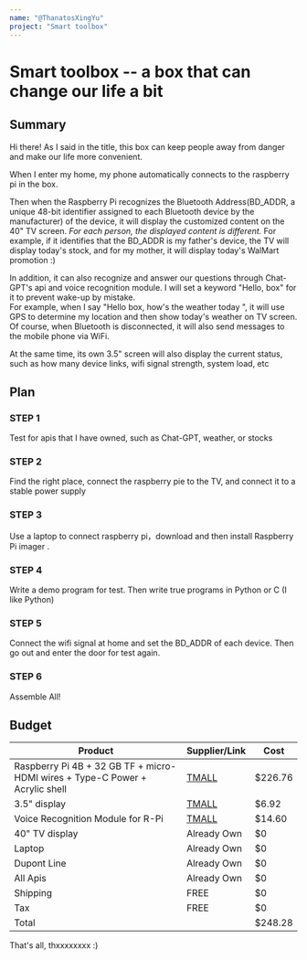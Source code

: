 ```yaml
---
name: "@ThanatosXingYu"
project: "Smart toolbox"
---
```


# Smart toolbox -- a box that can change our life a bit

## Summary
Hi there!
As I said in the title, this box can keep people away from danger and make our life more convenient. 

When I enter my home, my phone automatically connects to the raspberry pi in the box. 

Then when the Raspberry Pi recognizes the Bluetooth Address(BD_ADDR, a unique 48-bit identifier assigned to each Bluetooth device by the manufacturer) of the device, it will display the customized content on the 40" TV screen. *For each person, the displayed content is different.* For example, if it identifies that the BD_ADDR is my father's device, the TV will display today's stock, and for my mother, it will display today's WalMart promotion :)

In addition, it can also recognize and answer our questions through Chat-GPT's api and voice recognition module. I will set a keyword "Hello, box" for it to prevent wake-up by mistake.    
For example, when I say "Hello box, how's the weather today ", it will use GPS to determine my location and then show today's weather on TV screen.
Of course, when Bluetooth is disconnected, it will also send messages to the mobile phone via WiFi.

At the same time, its own 3.5" screen will also display the current status, such as how many device links, wifi signal strength, system load, etc


## Plan
### STEP 1
Test for apis that I have owned, such as Chat-GPT, weather, or stocks

### STEP 2
Find the right place, connect the raspberry pie to the TV, and connect it to a stable power supply

### STEP 3
Use a laptop to connect raspberry pi，download and then install Raspberry Pi imager  .

### STEP 4
Write a demo program for test. Then write true programs in Python or C (I like Python)

### STEP 5
Connect the wifi signal at home and set the BD_ADDR of each device. Then go out and enter the door for test again.

### STEP 6
Assemble All!   

## Budget


| Product         | Supplier/Link                         | Cost   |
| --------------- | ------------------------------------- | ------ |
| Raspberry Pi 4B + 32 GB TF + micro-HDMI wires + Type-C Power + Acrylic shell   | [TMALL](https://detail.tmall.com/item_o.htm?abbucket=5&id=624594173139&skuId=4928005546003) | $226.76  |
| 3.5" display | [TMALL](https://detail.tmall.com/item_o.htm?id=615266190445&skuId=4502665842552)  | $6.92 |
| Voice Recognition Module for R-Pi| [TMALL](https://detail.tmall.com/item_o.htm?id=628429845784)| $14.60 | 
| 40" TV display | Already Own | $0 |
|Laptop | Already Own | $0 |
| Dupont Line | Already Own | $0 |
| All Apis | Already Own | $0 |
| Shipping | FREE | $0|
| Tax | FREE | $0 |
| Total | | $248.28 |


That's all, thxxxxxxxx :)